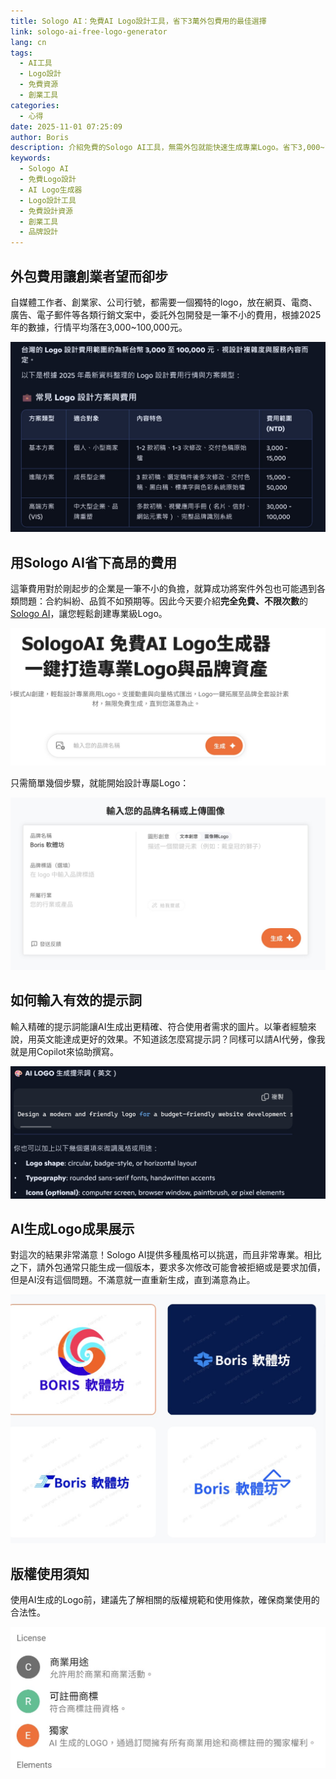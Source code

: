 ```yaml
---
title: Sologo AI：免費AI Logo設計工具，省下3萬外包費用的最佳選擇
link: sologo-ai-free-logo-generator
lang: cn
tags:
  - AI工具
  - Logo設計
  - 免費資源
  - 創業工具
categories:
  - 心得
date: 2025-11-01 07:25:09
author: Boris
description: 介紹免費的Sologo AI工具，無需外包就能快速生成專業Logo。省下3,000~100,000元的外包費用，支援多種風格，完全免費且無次數限制。
keywords:
  - Sologo AI
  - 免費Logo設計
  - AI Logo生成器
  - Logo設計工具
  - 免費設計資源
  - 創業工具
  - 品牌設計
---
```


## 外包費用讓創業者望而卻步

自媒體工作者、創業家、公司行號，都需要一個獨特的logo，放在網頁、電商、廣告、電子郵件等各類行銷文案中，委託外包開發是一筆不小的費用，根據2025年的數據，行情平均落在3,000~100,000元。

![Logo設計外包價格表](/images/posts/sologo-ai/logo-design-price.jpg "2025年Logo設計外包價格行情表")

## 用Sologo AI省下高昂的費用

這筆費用對於剛起步的企業是一筆不小的負擔，就算成功將案件外包也可能遇到各類問題：合約糾紛、品質不如預期等。因此今天要介紹**完全免費、不限次數**的[Sologo AI](https://www.sologo.ai/zh-tw/)，讓您輕鬆創建專業級Logo。

![Sologo AI介面截圖](/images/posts/sologo-ai/sogo-ai-introduce.jpg "Sologo AI免費Logo設計工具主頁面")

只需簡單幾個步驟，就能開始設計專屬Logo：

![輸入Logo名稱或上傳圖片](/images/posts/sologo-ai/input-logo-name-or-upload-image.jpg "在Sologo AI中輸入Logo名稱或上傳參考圖片")

## 如何輸入有效的提示詞

輸入精確的提示詞能讓AI生成出更精確、符合使用者需求的圖片。以筆者經驗來說，用英文能達成更好的效果。不知道該怎麼寫提示詞？同樣可以請AI代勞，像我就是用Copilot來協助撰寫。

![輸入AI提示詞範例](/images/posts/sologo-ai/input-prompts.jpg "在Sologo AI中輸入精確的提示詞以獲得更好的Logo設計結果")

## AI生成Logo成果展示

對這次的結果非常滿意！Sologo AI提供多種風格可以挑選，而且非常專業。相比之下，請外包通常只能生成一個版本，要求多次修改可能會被拒絕或是要求加價，但是AI沒有這個問題。不滿意就一直重新生成，直到滿意為止。

![AI生成的Logo設計結果](/images/posts/sologo-ai/logo-results.jpg "Sologo AI生成的多種Logo設計風格展示")

## 版權使用須知

使用AI生成的Logo前，建議先了解相關的版權規範和使用條款，確保商業使用的合法性。

![Logo版權使用說明](/images/posts/sologo-ai/logo-license.jpg "Sologo AI Logo版權使用條款說明")
